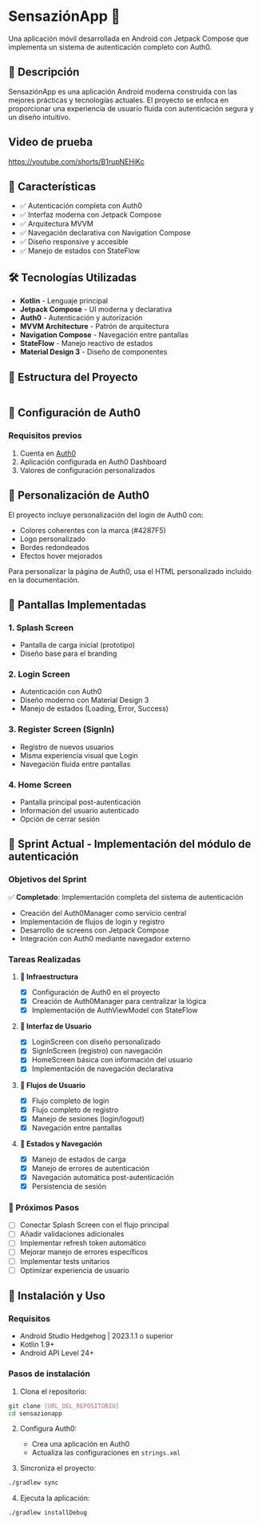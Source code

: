 # SensaziónApp 📍

Una aplicación móvil desarrollada en Android con Jetpack Compose que implementa un sistema de autenticación completo con Auth0.

## 📱 Descripción

SensaziónApp es una aplicación Android moderna construida con las mejores prácticas y tecnologías actuales. El proyecto se enfoca en proporcionar una experiencia de usuario fluida con autenticación segura y un diseño intuitivo.

## Video de prueba

https://youtube.com/shorts/B1rupNEHiKc 

## 🚀 Características

- ✅ Autenticación completa con Auth0
- ✅ Interfaz moderna con Jetpack Compose
- ✅ Arquitectura MVVM
- ✅ Navegación declarativa con Navigation Compose
- ✅ Diseño responsive y accesible
- ✅ Manejo de estados con StateFlow

## 🛠️ Tecnologías Utilizadas

- **Kotlin** - Lenguaje principal
- **Jetpack Compose** - UI moderna y declarativa
- **Auth0** - Autenticación y autorización
- **MVVM Architecture** - Patrón de arquitectura
- **Navigation Compose** - Navegación entre pantallas
- **StateFlow** - Manejo reactivo de estados
- **Material Design 3** - Diseño de componentes

## 📂 Estructura del Proyecto

```

```

## 🔐 Configuración de Auth0

### Requisitos previos

1. Cuenta en [Auth0](https://auth0.com/)
2. Aplicación configurada en Auth0 Dashboard
3. Valores de configuración personalizados

## 🎨 Personalización de Auth0

El proyecto incluye personalización del login de Auth0 con:

- Colores coherentes con la marca (#4287F5)
- Logo personalizado
- Bordes redondeados
- Efectos hover mejorados

Para personalizar la página de Auth0, usa el HTML personalizado incluido en la documentación.

## 📱 Pantallas Implementadas

### 1. Splash Screen

- Pantalla de carga inicial (prototipo)
- Diseño base para el branding

### 2. Login Screen

- Autenticación con Auth0
- Diseño moderno con Material Design 3
- Manejo de estados (Loading, Error, Success)

### 3. Register Screen (SignIn)

- Registro de nuevos usuarios
- Misma experiencia visual que Login
- Navegación fluida entre pantallas

### 4. Home Screen

- Pantalla principal post-autenticación
- Información del usuario autenticado
- Opción de cerrar sesión

## 🚧 Sprint Actual - Implementación del módulo de autenticación

### Objetivos del Sprint

✅ **Completado**: Implementación completa del sistema de autenticación

- Creación del Auth0Manager como servicio central
- Implementación de flujos de login y registro
- Desarrollo de screens con Jetpack Compose
- Integración con Auth0 mediante navegador externo

### Tareas Realizadas

1. **🔧 Infraestructura**

   - [x] Configuración de Auth0 en el proyecto
   - [x] Creación de Auth0Manager para centralizar la lógica
   - [x] Implementación de AuthViewModel con StateFlow

2. **🎨 Interfaz de Usuario**

   - [x] LoginScreen con diseño personalizado
   - [x] SignInScreen (registro) con navegación
   - [x] HomeScreen básica con información del usuario
   - [x] Implementación de navegación declarativa

3. **🔄 Flujos de Usuario**

   - [x] Flujo completo de login
   - [x] Flujo completo de registro
   - [x] Manejo de sesiones (login/logout)
   - [x] Navegación entre pantallas

4. **📐 Estados y Navegación**
   - [x] Manejo de estados de carga
   - [x] Manejo de errores de autenticación
   - [x] Navegación automática post-autenticación
   - [x] Persistencia de sesión

### 🎯 Próximos Pasos

- [ ] Conectar Splash Screen con el flujo principal
- [ ] Añadir validaciones adicionales
- [ ] Implementar refresh token automático
- [ ] Mejorar manejo de errores específicos
- [ ] Implementar tests unitarios
- [ ] Optimizar experiencia de usuario

## 🚀 Instalación y Uso

### Requisitos

- Android Studio Hedgehog | 2023.1.1 o superior
- Kotlin 1.9+
- Android API Level 24+

### Pasos de instalación

1. Clona el repositorio:

```bash
git clone [URL_DEL_REPOSITORIO]
cd sensazionapp
```

2. Configura Auth0:

   - Crea una aplicación en Auth0
   - Actualiza las configuraciones en `strings.xml`

3. Sincroniza el proyecto:

```bash
./gradlew sync
```

4. Ejecuta la aplicación:

```bash
./gradlew installDebug
```
